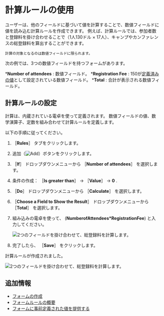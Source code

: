 # 計算ルールの使用

ユーザーは、他のフィールドに基づいて値を計算することで、数値フィールドに値を読み込む計算ルールを作成できます。 例えば、計算ルールでは、参加者数と登録料を掛け合わせることで（1人130ドル × 17人）、キャンプやカンファレンスの総登録料を算出することができます。

```{important}
計算の対象となるのは数値フィールドに限られます。
```

次の例では、3つの数値フィールドを持つフォームがあります。

***Number of attendees** : 数値フィールド。
***Registration Fee** : 150が[定義済みの値](../creating-and-managing-forms/providing-help-text-and-predefined-values.md)として設定されている数値フィールド。
***Total** : 合計が表示される数値フィールド。

## 計算ルールの設定

計算は、内蔵されている電卓を使って定義されます。 数値フィールドの値、数学演算子、定数を組み合わせて計算ルールを定義します。

以下の手順に従ってください。

1. ［**Rules**］ タブをクリックします。
1. 追加（![Add](../../../images/icon-add.png)）ボタンをクリックします。
1. ［**If**］ ドロップダウンメニューから ［**Number of attendees**］ を選択します。
1. 条件の作成： ［**Is greater than**］ &rarr; ［**Value**］ &rarr; **0** .
1. ［**Do**］ ドロップダウンメニューから ［**Calculate**］ を選択します。
1. ［**Choose a Field to Show the Result**］ ドロップダウンメニューから ［**Total**］ を選択します。
1. 組み込みの電卓を使って、 (**NumberofAttendees*RegistrationFee**) と入力してください。

    ![2つのフィールドを掛け合わせて、総登録料を計算します。](./using-the-calculate-rule/images/01.png)

1. 完了したら、 ［**Save**］ をクリックします。

計算ルールが作成されました。

![2つのフィールドを掛け合わせて、総登録料を計算します。](./using-the-calculate-rule/images/02.png)

## 追加情報

* [フォームの作成](../creating-and-managing-forms/creating-forms.md)
* [フォームルールの概要](./form-rules-overview.md)
* [フォームに事前定義された値を提供する](../creating-and-managing-forms/providing-help-text-and-predefined-values.md)
